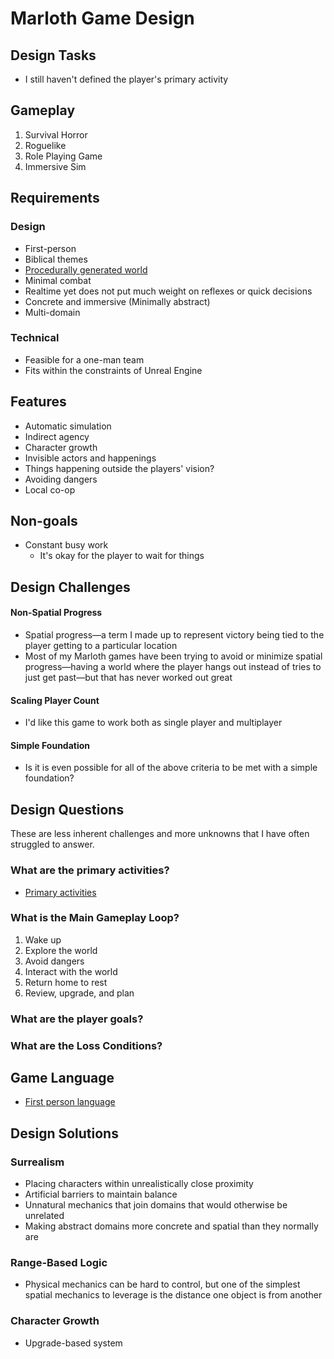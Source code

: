 # Marloth Game Design

## Design Tasks

* I still haven't defined the player's primary activity

## Gameplay

1. Survival Horror
2. Roguelike
3. Role Playing Game
4. Immersive Sim

## Requirements

### Design

* First-person
* Biblical themes
* [Procedurally generated world](./subjects/world-generation.md)
* Minimal combat
* Realtime yet does not put much weight on reflexes or quick decisions
* Concrete and immersive (Minimally abstract)
* Multi-domain

### Technical

* Feasible for a one-man team
* Fits within the constraints of Unreal Engine

## Features

* Automatic simulation
* Indirect agency
* Character growth
* Invisible actors and happenings
* Things happening outside the players' vision?
* Avoiding dangers
* Local co-op

## Non-goals

* Constant busy work
  * It's okay for the player to wait for things

## Design Challenges

#### Non-Spatial Progress

* Spatial progress—a term I made up to represent victory being tied to the player getting to a particular location
* Most of my Marloth games have been trying to avoid or minimize spatial progress—having a world where the player hangs out instead of tries to just get past—but that has never worked out great

#### Scaling Player Count

* I'd like this game to work both as single player and multiplayer

#### Simple Foundation

* Is it is even possible for all of the above criteria to be met with a simple foundation?

## Design Questions

These are less inherent challenges and more unknowns that I have often struggled to answer.

### What are the primary activities?

* [Primary activities](./subjects/primary-activities.md)

### What is the Main Gameplay Loop?

1. Wake up
2. Explore the world
3. Avoid dangers
4. Interact with the world
5. Return home to rest
6. Review, upgrade, and plan

### What are the player goals?

### What are the Loss Conditions?

## Game Language

* [First person language](./subjects/first-person-language.md)

## Design Solutions

### Surrealism

* Placing characters within unrealistically close proximity
* Artificial barriers to maintain balance
* Unnatural mechanics that join domains that would otherwise be unrelated
* Making abstract domains more concrete and spatial than they normally are

### Range-Based Logic

* Physical mechanics can be hard to control, but one of the simplest spatial mechanics to leverage is the distance one object is from another

### Character Growth

* Upgrade-based system
